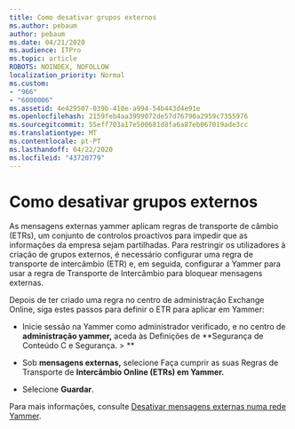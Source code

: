 ```yaml
---
title: Como desativar grupos externos
ms.author: pebaum
author: pebaum
ms.date: 04/21/2020
ms.audience: ITPro
ms.topic: article
ROBOTS: NOINDEX, NOFOLLOW
localization_priority: Normal
ms.custom:
- "966"
- "6000006"
ms.assetid: 4e429507-039b-410e-a994-54b443d4e91e
ms.openlocfilehash: 2159feb4aa3999072de57d76790a2959c7355976
ms.sourcegitcommit: 55eff703a17e500681d8fa6a87eb067019ade3cc
ms.translationtype: MT
ms.contentlocale: pt-PT
ms.lasthandoff: 04/22/2020
ms.locfileid: "43720779"
---
```

# <a name="how-to-disable-external-groups"></a>Como desativar grupos externos

As mensagens externas yammer aplicam regras de transporte de câmbio (ETRs), um conjunto de controlos proactivos para impedir que as informações da empresa sejam partilhadas. Para restringir os utilizadores à criação de grupos externos, é necessário configurar uma regra de transporte de intercâmbio (ETR) e, em seguida, configurar a Yammer para usar a regra de Transporte de Intercâmbio para bloquear mensagens externas.
  
Depois de ter criado uma regra no centro de administração Exchange Online, siga estes passos para definir o ETR para aplicar em Yammer:
  
- Inicie sessão na Yammer como administrador verificado, e no centro de **administração yammer,** aceda às Definições de **Segurança de Conteúdo C e Segurança. \> **

- Sob **mensagens externas,** selecione Faça cumprir as suas Regras de Transporte de **Intercâmbio Online (ETRs) em Yammer.**

- Selecione **Guardar**.

Para mais informações, consulte [Desativar mensagens externas numa rede Yammer](https://docs.microsoft.com/yammer/work-with-external-users/disable-external-messaging).
  